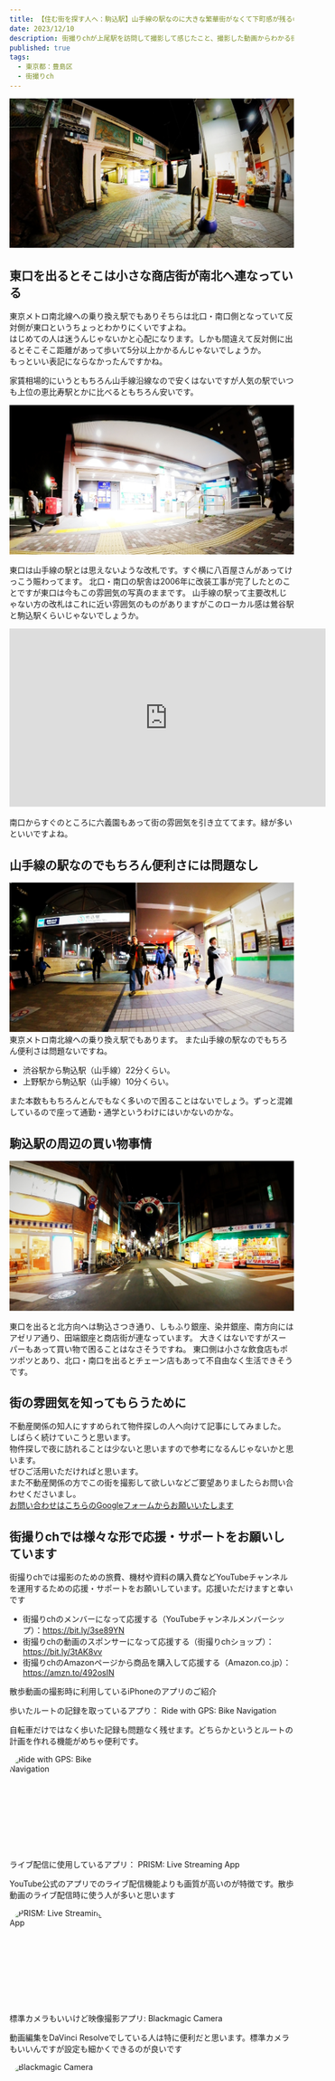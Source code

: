 ```yaml
---
title: 【住む街を探す人へ：駒込駅】山手線の駅なのに大きな繁華街がなくて下町感が残るのが魅力（東京都豊島区）
date: 2023/12/10
description: 街撮りchが上尾駅を訪問して撮影して感じたこと、撮影した動画からわかる街の雰囲気で住む街を探す人の参考になるかと思います。
published: true
tags:
  - 東京都：豊島区
  - 街撮りch
---
```


![駒込駅の東口](/images/2023/12/komagome-002.jpg "駒込駅の東口")

## 東口を出るとそこは小さな商店街が南北へ連なっている

東京メトロ南北線への乗り換え駅でもありそちらは北口・南口側となっていて反対側が東口というちょっとわかりにくいですよね。  
はじめての人は迷うんじゃないかと心配になります。しかも間違えて反対側に出るとそこそこ距離があって歩いて5分以上かかるんじゃないでしょうか。  
もっといい表記にならなかったんですかね。

家賃相場的にいうともちろん山手線沿線なので安くはないですが人気の<!-- more -->駅でいつも上位の恵比寿駅とかに比べるともちろん安いです。

![駒込駅の北口](/images/2023/12/komagome-001.jpg "駒込駅の北口")

東口は山手線の駅とは思えないような改札です。すぐ横に八百屋さんがあってけっこう賑わってます。
北口・南口の駅舎は2006年に改装工事が完了したとのことですが東口は今もこの雰囲気の写真のままです。
山手線の駅って主要改札じゃない方の改札はこれに近い雰囲気のものがありますがこのローカル感は鶯谷駅と駒込駅くらいじゃないでしょうか。

<div class="youtube">
<iframe width="560" height="315" src="https://www.youtube.com/embed/soY6wYxkOcE?si=qy9_oxH5XQ5v2xzH" title="YouTube video player" frameborder="0" allow="accelerometer; autoplay; clipboard-write; encrypted-media; gyroscope; picture-in-picture; web-share" allowfullscreen></iframe>
</div>

南口からすぐのところに六義園もあって街の雰囲気を引き立ててます。緑が多いといいですよね。

## 山手線の駅なのでもちろん便利さには問題なし

![駒込駅の南口](/images/2023/12/komagome-004.jpg "駒込駅の南口")
東京メトロ南北線への乗り換え駅でもあります。
また山手線の駅なのでもちろん便利さは問題ないですね。

* 渋谷駅から駒込駅（山手線）22分くらい。
* 上野駅から駒込駅（山手線）10分くらい。

また本数ももちろんとんでもなく多いので困ることはないでしょう。ずっと混雑しているので座って通勤・通学というわけにはいかないのかな。

## 駒込駅の周辺の買い物事情
![駒込駅の東口の商店街](/images/2023/12/komagome-003.jpg "駒込駅の東口の商店街")

東口を出ると北方向へは駒込さつき通り、しもふり銀座、染井銀座、南方向にはアゼリア通り、田端銀座と商店街が連なっています。
大きくはないですがスーパーもあって買い物で困ることはなさそうですね。
東口側は小さな飲食店もポツポツとあり、北口・南口を出るとチェーン店もあって不自由なく生活できそうです。

## 街の雰囲気を知ってもらうために

不動産関係の知人にすすめられて物件探しの人へ向けて記事にしてみました。  
しばらく続けていこうと思います。  
物件探しで夜に訪れることは少ないと思いますので参考になるんじゃないかと思います。  
ぜひご活用いただければと思います。  
また不動産関係の方でこの街を撮影して欲しいなどご要望ありましたらお問い合わせくださいまし。  
[お問い合わせはこちらのGoogleフォームからお願いいたします](https://forms.gle/MgDpDDxfiXJH5sEMA)

## 街撮りchでは様々な形で応援・サポートをお願いしています

街撮りchでは撮影のための旅費、機材や資料の購入費などYouTubeチャンネルを運用するための応援・サポートをお願いしています。応援いただけますと幸いです

* 街撮りchのメンバーになって応援する（YouTubeチャンネルメンバーシップ）：https://bit.ly/3se89YN
* 街撮りchの動画のスポンサーになって応援する（街撮りchショップ）：https://bit.ly/3tAK8vv
* 街撮りchのAmazonページから商品を購入して応援する（Amazon.co.jp）：https://amzn.to/492osIN

<div class="app-info">
<p class="h2">散歩動画の撮影時に利用しているiPhoneのアプリのご紹介</p>
</div>
<div class="app-info">
<p class="h3">歩いたルートの記録を取っているアプり： Ride with GPS: Bike Navigation</p>
<p class="text">自転車だけではなく歩いた記録も問題なく残せます。どちらかというとルートの計画を作れる機能がめちゃ便利です。</p>
<a href="https://apps.apple.com/jp/app/ride-with-gps-bike-navigation/id893687399?itscg=30200&amp;itsct=apps_box_appicon" style="width: 170px; height: 170px; border-radius: 22%; overflow: hidden; display: inline-block; vertical-align: middle;"><img src="https://is1-ssl.mzstatic.com/image/thumb/Purple116/v4/0d/ae/8d/0dae8d61-de41-82f9-7db3-e5f556dec237/AppIcon-0-1x_U007emarketing-0-7-0-85-220.png/540x540bb.jpg" alt="Ride with GPS: Bike Navigation" style="width: 170px; height: 170px; border-radius: 22%; overflow: hidden; display: inline-block; vertical-align: middle;"></a>
</div>

<div class="app-info">
<p class="h3">ライブ配信に使用しているアプリ： PRISM: Live Streaming App</p>
<p class="text">YouTube公式のアプリでのライブ配信機能よりも画質が高いのが特徴です。散歩動画のライブ配信時に使う人が多いと思います</p>
<a href="https://apps.apple.com/jp/app/prism-live-streaming-app/id1319056339?itscg=30200&amp;itsct=apps_box_appicon" style="width: 170px; height: 170px; border-radius: 22%; overflow: hidden; display: inline-block; vertical-align: middle;"><img src="https://is1-ssl.mzstatic.com/image/thumb/Purple116/v4/c0/4c/5c/c04c5cc5-bf2d-2f2a-d1db-e92e43a3c43a/AppIcon-1x_U007emarketing-0-7-0-85-220.png/540x540bb.jpg" alt="PRISM: Live Streaming App" style="width: 170px; height: 170px; border-radius: 22%; overflow: hidden; display: inline-block; vertical-align: middle;"></a>
</div>

<div class="app-info">
<p class="h3">標準カメラもいいけど映像撮影アプリ: Blackmagic Camera</p>
<p class="text">動画編集をDaVinci Resolveでしている人は特に便利だと思います。標準カメラもいいんですが設定も細かくできるのが良いです</p>
<a href="https://apps.apple.com/jp/app/blackmagic-camera/id6449580241?itscg=30200&amp;itsct=apps_box_appicon" style="width: 170px; height: 170px; border-radius: 22%; overflow: hidden; display: inline-block; vertical-align: middle;"><img src="https://is1-ssl.mzstatic.com/image/thumb/Purple116/v4/08/50/8c/08508c82-9c60-0e8e-8511-765d6e2b5898/AppIcon-1x_U007emarketing-0-8-0-85-220.png/540x540bb.jpg" alt="Blackmagic Camera" style="width: 170px; height: 170px; border-radius: 22%; overflow: hidden; display: inline-block; vertical-align: middle;"></a>
</div>